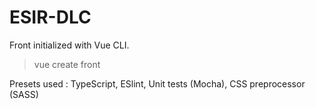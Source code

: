 # ESIR-DLC


Front initialized with Vue CLI.  
> vue create front

Presets used :
TypeScript, ESlint, Unit tests (Mocha), CSS preprocessor (SASS)
